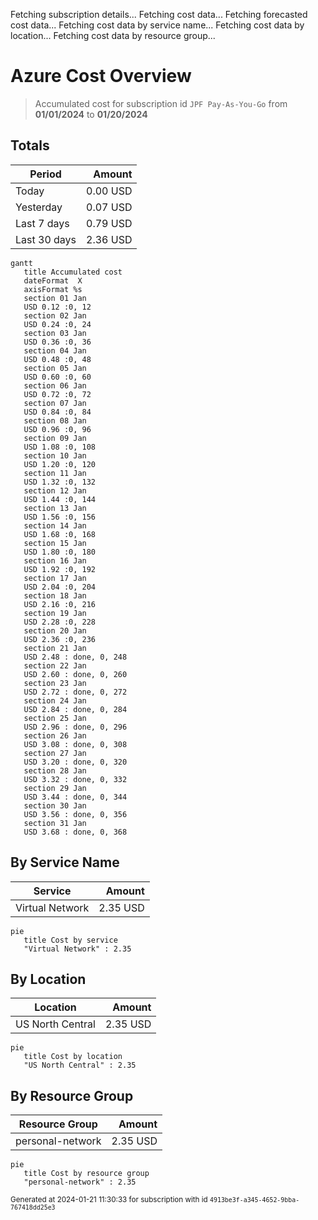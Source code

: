 Fetching subscription details...
Fetching cost data...
Fetching forecasted cost data...
Fetching cost data by service name...
Fetching cost data by location...
Fetching cost data by resource group...
# Azure Cost Overview

> Accumulated cost for subscription id `JPF Pay-As-You-Go` from **01/01/2024** to **01/20/2024**

## Totals

|Period|Amount|
|---|---:|
|Today|0.00 USD|
|Yesterday|0.07 USD|
|Last 7 days|0.79 USD|
|Last 30 days|2.36 USD|

```mermaid
gantt
   title Accumulated cost
   dateFormat  X
   axisFormat %s
   section 01 Jan
   USD 0.12 :0, 12
   section 02 Jan
   USD 0.24 :0, 24
   section 03 Jan
   USD 0.36 :0, 36
   section 04 Jan
   USD 0.48 :0, 48
   section 05 Jan
   USD 0.60 :0, 60
   section 06 Jan
   USD 0.72 :0, 72
   section 07 Jan
   USD 0.84 :0, 84
   section 08 Jan
   USD 0.96 :0, 96
   section 09 Jan
   USD 1.08 :0, 108
   section 10 Jan
   USD 1.20 :0, 120
   section 11 Jan
   USD 1.32 :0, 132
   section 12 Jan
   USD 1.44 :0, 144
   section 13 Jan
   USD 1.56 :0, 156
   section 14 Jan
   USD 1.68 :0, 168
   section 15 Jan
   USD 1.80 :0, 180
   section 16 Jan
   USD 1.92 :0, 192
   section 17 Jan
   USD 2.04 :0, 204
   section 18 Jan
   USD 2.16 :0, 216
   section 19 Jan
   USD 2.28 :0, 228
   section 20 Jan
   USD 2.36 :0, 236
   section 21 Jan
   USD 2.48 : done, 0, 248
   section 22 Jan
   USD 2.60 : done, 0, 260
   section 23 Jan
   USD 2.72 : done, 0, 272
   section 24 Jan
   USD 2.84 : done, 0, 284
   section 25 Jan
   USD 2.96 : done, 0, 296
   section 26 Jan
   USD 3.08 : done, 0, 308
   section 27 Jan
   USD 3.20 : done, 0, 320
   section 28 Jan
   USD 3.32 : done, 0, 332
   section 29 Jan
   USD 3.44 : done, 0, 344
   section 30 Jan
   USD 3.56 : done, 0, 356
   section 31 Jan
   USD 3.68 : done, 0, 368
```

## By Service Name

|Service|Amount|
|---|---:|
|Virtual Network|2.35 USD|

```mermaid
pie
   title Cost by service
   "Virtual Network" : 2.35
```

## By Location

|Location|Amount|
|---|---:|
|US North Central|2.35 USD|

```mermaid
pie
   title Cost by location
   "US North Central" : 2.35
```

## By Resource Group

|Resource Group|Amount|
|---|---:|
|personal-network|2.35 USD|

```mermaid
pie
   title Cost by resource group
   "personal-network" : 2.35
```

<sup>Generated at 2024-01-21 11:30:33 for subscription with id `4913be3f-a345-4652-9bba-767418dd25e3`</sup>
